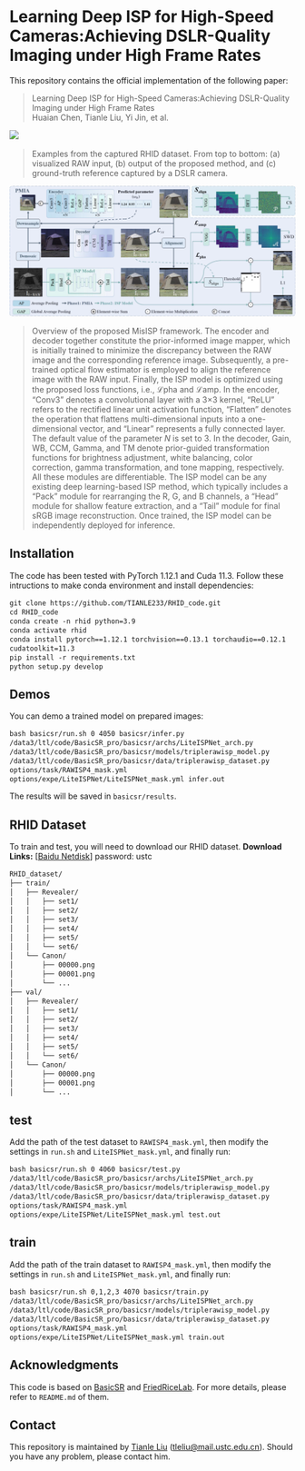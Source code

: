 # Learning Deep ISP for High-Speed Cameras:Achieving DSLR-Quality Imaging under High Frame Rates

This repository contains the official implementation of the following paper:
> Learning Deep ISP for High-Speed Cameras:Achieving DSLR-Quality Imaging under High Frame Rates<br>
> Huaian Chen, Tianle Liu, Yi Jin, et al.<br/>

<img src="images/dataset.png">

> Examples from the captured RHID dataset. From top to bottom: (a) visualized RAW input, (b) output of the proposed method, and (c) ground-truth reference captured by a DSLR camera.

<img src="images/Framework.png">

> Overview of the proposed MisISP framework. The encoder and decoder together constitute the prior-informed image mapper, which is initially trained to minimize the discrepancy between the RAW image and the corresponding reference image. Subsequently, a pre-trained optical flow estimator is employed to align the reference image with the RAW input. Finally, the ISP model is optimized using the proposed loss functions, i.e., $\mathcal{L}{\text{pha}}$ and $\mathcal{L}{\text{amp}}$. In the encoder, “Conv3” denotes a convolutional layer with a 3×3 kernel, “ReLU” refers to the rectified linear unit activation function, “Flatten” denotes the operation that flattens multi-dimensional inputs into a one-dimensional vector, and “Linear” represents a fully connected layer. The default value of the parameter $N$ is set to 3. In the decoder, Gain, WB, CCM, Gamma, and TM denote prior-guided transformation functions for brightness adjustment, white balancing, color correction, gamma transformation, and tone mapping, respectively. All these modules are differentiable. The ISP model can be any existing deep learning-based ISP method, which typically includes a “Pack” module for rearranging the R, G, and B channels, a “Head” module for shallow feature extraction, and a “Tail” module for final sRGB image reconstruction. Once trained, the ISP model can be independently deployed for inference.

## Installation
The code has been tested with PyTorch 1.12.1 and Cuda 11.3.
Follow these intructions to make conda environment and install dependencies:
```Shell
git clone https://github.com/TIANLE233/RHID_code.git
cd RHID_code
conda create -n rhid python=3.9
conda activate rhid
conda install pytorch==1.12.1 torchvision==0.13.1 torchaudio==0.12.1 cudatoolkit=11.3
pip install -r requirements.txt
python setup.py develop
```

## Demos
You can demo a trained model on prepared images:
```Shell
bash basicsr/run.sh 0 4050 basicsr/infer.py /data3/ltl/code/BasicSR_pro/basicsr/archs/LiteISPNet_arch.py /data3/ltl/code/BasicSR_pro/basicsr/models/triplerawisp_model.py /data3/ltl/code/BasicSR_pro/basicsr/data/triplerawisp_dataset.py options/task/RAWISP4_mask.yml options/expe/LiteISPNet/LiteISPNet_mask.yml infer.out
```
The results will be saved in `basicsr/results`.

## RHID Dataset
To train and test, you will need to download our RHID dataset.
**Download Links:** [[Baidu Netdisk](https://pan.baidu.com/s/1E4pi-ckMJnc68AMCN_vqKQ?)] password: ustc

```Shell
RHID_dataset/
├── train/
│   ├── Revealer/
│   │   ├── set1/
│   │   ├── set2/
│   │   ├── set3/
│   │   ├── set4/
│   │   ├── set5/
│   │   └── set6/
│   └── Canon/
│       ├── 00000.png
│       ├── 00001.png
│       └── ...
├── val/
│   ├── Revealer/
│   │   ├── set1/
│   │   ├── set2/
│   │   ├── set3/
│   │   ├── set4/
│   │   ├── set5/
│   │   └── set6/
│   └── Canon/
│       ├── 00000.png
│       ├── 00001.png
│       └── ...
```

## test
Add the path of the test dataset to `RAWISP4_mask.yml`, then modify the settings in `run.sh` and `LiteISPNet_mask.yml`, and finally run:
```Shell
bash basicsr/run.sh 0 4060 basicsr/test.py /data3/ltl/code/BasicSR_pro/basicsr/archs/LiteISPNet_arch.py /data3/ltl/code/BasicSR_pro/basicsr/models/triplerawisp_model.py /data3/ltl/code/BasicSR_pro/basicsr/data/triplerawisp_dataset.py options/task/RAWISP4_mask.yml options/expe/LiteISPNet/LiteISPNet_mask.yml test.out
```

## train
Add the path of the train dataset to `RAWISP4_mask.yml`, then modify the settings in `run.sh` and `LiteISPNet_mask.yml`, and finally run:
```Shell
bash basicsr/run.sh 0,1,2,3 4070 basicsr/train.py /data3/ltl/code/BasicSR_pro/basicsr/archs/LiteISPNet_arch.py /data3/ltl/code/BasicSR_pro/basicsr/models/triplerawisp_model.py /data3/ltl/code/BasicSR_pro/basicsr/data/triplerawisp_dataset.py options/task/RAWISP4_mask.yml options/expe/LiteISPNet/LiteISPNet_mask.yml train.out
```

## Acknowledgments
This code is based on [BasicSR](https://github.com/XPixelGroup/BasicSR) and [FriedRiceLab](https://github.com/Fried-Rice-Lab/FriedRiceLab). For more details, please refer to `README.md` of them.

## Contact
This repository is maintained by [Tianle Liu](https://github.com/TIANLE233) (tleliu@mail.ustc.edu.cn). Should you have any problem, please contact him.